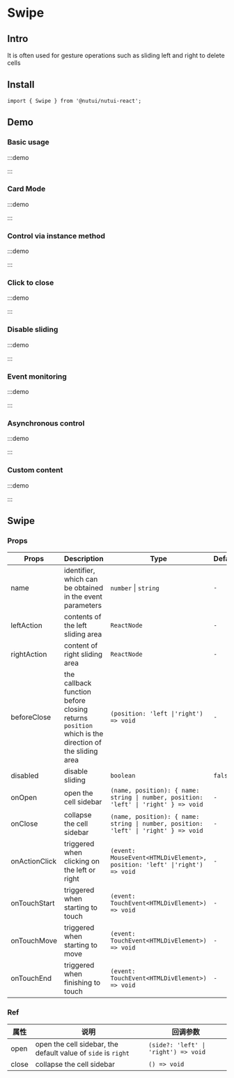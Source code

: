 # Swipe

## Intro

It is often used for gesture operations such as sliding left and right to delete cells

## Install

```tsx
import { Swipe } from '@nutui/nutui-react';
```

## Demo

### Basic usage

:::demo

<CodeBlock src='h5/demo1.tsx'></CodeBlock>

:::

### Card Mode

:::demo

<CodeBlock src='h5/demo2.tsx'></CodeBlock>

:::

### Control via instance method

:::demo

<CodeBlock src='h5/demo3.tsx'></CodeBlock>

:::

### Click to close

:::demo

<CodeBlock src='h5/demo4.tsx'></CodeBlock>

:::

### Disable sliding

:::demo

<CodeBlock src='h5/demo5.tsx'></CodeBlock>

:::

### Event monitoring

:::demo

<CodeBlock src='h5/demo6.tsx'></CodeBlock>

:::

### Asynchronous control

:::demo

<CodeBlock src='h5/demo7.tsx'></CodeBlock>

:::

### Custom content

:::demo

<CodeBlock src='h5/demo8.tsx'></CodeBlock>

:::

## Swipe

### Props

| Props | Description | Type | Default |
| --- | --- | --- | --- |
| name | identifier, which can be obtained in the event parameters | `number` \| `string` | `-`|
| leftAction | contents of the left sliding area | `ReactNode` | `-`|
| rightAction | content of right sliding area | `ReactNode` | `-`|
| beforeClose | the callback function before closing returns `position` which is the direction of the sliding area | `(position: 'left \|'right') => void` | `-`|
| disabled | disable sliding | `boolean` | `false` |
| onOpen | open the cell sidebar | `(name, position): { name: string \| number, position: 'left' \| 'right' } => void` | `-`|
| onClose | collapse the cell sidebar | `(name, position): { name: string \| number, position: 'left' \| 'right' } => void` | `-`|
| onActionClick | triggered when clicking on the left or right | `(event: MouseEvent<HTMLDivElement>, position: 'left' \|'right') => void` | `-`|
| onTouchStart | triggered when starting to touch | `(event: TouchEvent<HTMLDivElement>) => void` | `-`|
| onTouchMove | triggered when starting to move | `(event: TouchEvent<HTMLDivElement>) => void` | `-`|
| onTouchEnd | triggered when finishing to touch | `(event: TouchEvent<HTMLDivElement>) => void` | `-`|

### Ref

| 属性 | 说明 | 回调参数 |
| --- | --- | --- |
| open | open the cell sidebar, the default value of `side` is `right` | `(side?: 'left' \| 'right') => void` |
| close | collapse the cell sidebar | `() => void` |
